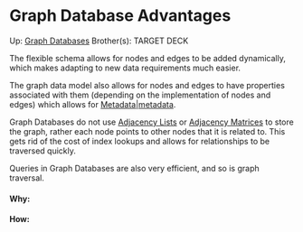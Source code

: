 # Graph Database Advantages

Up: [Graph Databases](graph_databases)
Brother(s):
TARGET DECK

The flexible schema allows for nodes and edges to be added dynamically, which makes adapting to new data requirements much easier.

The graph data model also allows for nodes and edges to have properties associated with them (depending on the implementation of nodes and edges) which allows for [Metadata|metadata](metadata|metadata).

Graph Databases do not use [Adjacency Lists](adjacency_lists) or [Adjacency Matrices](adjacency_matrices) to store the graph, rather each node points to other nodes that it is related to. This gets rid of the cost of index lookups and allows for relationships to be traversed quickly.

Queries in Graph Databases are also very efficient, and so is graph traversal.

































#### Why:
#### How:









